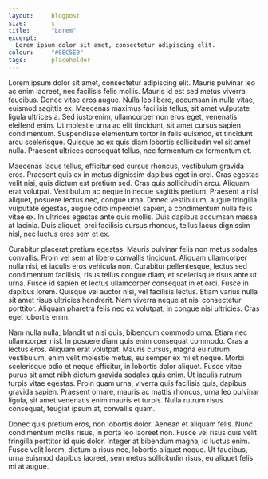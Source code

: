 ```yaml
---
layout:		blogpost
size:		s
title: 		"Lorem"
excerpt:	|
  Lorem ipsum dolor sit amet, consectetur adipiscing elit.
colour:		"#0EC5E9"
tags: 		placeholder
---
```


Lorem ipsum dolor sit amet, consectetur adipiscing elit. Mauris pulvinar leo ac enim laoreet, nec facilisis felis mollis. Mauris id est sed metus viverra faucibus. Donec vitae eros augue. Nulla leo libero, accumsan in nulla vitae, euismod sagittis ex. Maecenas maximus facilisis tellus, sit amet vulputate ligula ultrices a. Sed justo enim, ullamcorper non eros eget, venenatis eleifend enim. Ut molestie urna ac elit tincidunt, sit amet cursus sapien condimentum. Suspendisse elementum tortor in felis euismod, et tincidunt arcu scelerisque. Quisque ac ex quis diam lobortis sollicitudin vel sit amet nulla. Praesent ultrices consequat tellus, nec fermentum ex fermentum et.

Maecenas lacus tellus, efficitur sed cursus rhoncus, vestibulum gravida eros. Praesent quis ex in metus dignissim dapibus eget in orci. Cras egestas velit nisi, quis dictum est pretium sed. Cras quis sollicitudin arcu. Aliquam erat volutpat. Vestibulum ac neque in neque sagittis pretium. Praesent a nisl aliquet, posuere lectus nec, congue urna. Donec vestibulum, augue fringilla vulputate egestas, augue odio imperdiet sapien, a condimentum nulla felis vitae ex. In ultrices egestas ante quis mollis. Duis dapibus accumsan massa at lacinia. Duis aliquet, orci facilisis cursus rhoncus, tellus lacus dignissim nisl, nec luctus eros sem et ex.

Curabitur placerat pretium egestas. Mauris pulvinar felis non metus sodales convallis. Proin vel sem at libero convallis tincidunt. Aliquam ullamcorper nulla nisi, et iaculis eros vehicula non. Curabitur pellentesque, lectus sed condimentum facilisis, risus tellus congue diam, et scelerisque risus ante ut urna. Fusce id sapien et lectus ullamcorper consequat in et orci. Fusce in dapibus lorem. Quisque vel auctor nisi, vel facilisis lectus. Etiam varius nulla sit amet risus ultricies hendrerit. Nam viverra neque at nisi consectetur porttitor. Aliquam pharetra felis nec ex volutpat, in congue nisi ultricies. Cras eget lobortis enim.

Nam nulla nulla, blandit ut nisi quis, bibendum commodo urna. Etiam nec ullamcorper nisl. In posuere diam quis enim consequat commodo. Cras a lectus eros. Aliquam erat volutpat. Mauris cursus, magna eu rutrum vestibulum, enim velit molestie metus, eu semper ex mi et neque. Morbi scelerisque odio et neque efficitur, in lobortis dolor aliquet. Fusce vitae purus sit amet nibh dictum gravida sodales quis enim. Ut iaculis rutrum turpis vitae egestas. Proin quam urna, viverra quis facilisis quis, dapibus gravida sapien. Praesent ornare, mauris ac mattis rhoncus, urna leo pulvinar ligula, sit amet venenatis enim mauris et turpis. Nulla rutrum risus consequat, feugiat ipsum at, convallis quam.

Donec quis pretium eros, non lobortis dolor. Aenean et aliquam felis. Nunc condimentum mollis risus, in porta leo laoreet non. Fusce vel risus quis velit fringilla porttitor id quis dolor. Integer at bibendum magna, id luctus enim. Fusce velit lorem, dictum a risus nec, lobortis aliquet neque. Ut faucibus, urna euismod dapibus laoreet, sem metus sollicitudin risus, eu aliquet felis mi at augue.
